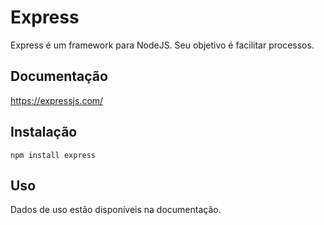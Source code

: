 # Express
Express é um framework para NodeJS. Seu objetivo é facilitar processos.

## Documentação
https://expressjs.com/

## Instalação
```
npm install express
```

## Uso
Dados de uso estão disponíveis na documentação.
